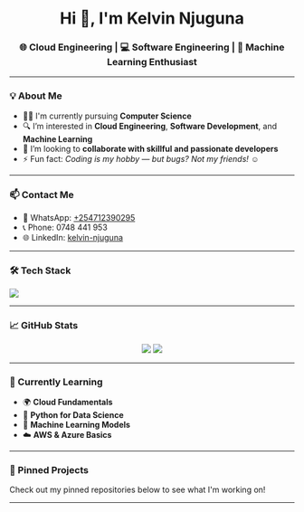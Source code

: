 <h1 align="center">Hi 👋, I'm Kelvin Njuguna</h1>
<h3 align="center">🌐 Cloud Engineering | 💻 Software Engineering | 🤖 Machine Learning Enthusiast</h3>

---

### 💡 About Me

- 👨‍🎓 I'm currently pursuing **Computer Science**
- 🔍 I’m interested in **Cloud Engineering**, **Software Development**, and **Machine Learning**
- 🤝 I’m looking to **collaborate with skillful and passionate developers**
- ⚡ Fun fact: *Coding is my hobby — but bugs? Not my friends! ☺️*

---

### 📫 Contact Me

- 📱 WhatsApp: [+254712390295](https://wa.me/254712390295)
- 📞 Phone: 0748 441 953
- 🌐 LinkedIn: [kelvin-njuguna](https://www.linkedin.com/in/kelvin-njuguna-769085339)

---

### 🛠️ Tech Stack

<p align="left">
  <img src="https://skillicons.dev/icons?i=python,java,cpp,html,css,javascript,git,github,linux,docker" />
</p>

---

### 📈 GitHub Stats

<p align="center">
  <img src="https://github-readme-stats.vercel.app/api?username=kelvinnjugunaBCS&show_icons=true&theme=tokyonight" />
  <img src="https://github-readme-streak-stats.herokuapp.com/?user=kelvinnjugunaBCS&theme=tokyonight" />
</p>

---

### 🧠 Currently Learning

- 🌍 **Cloud Fundamentals**
- 🐍 **Python for Data Science**
- 🧠 **Machine Learning Models**
- ☁️ **AWS & Azure Basics**

---

### 📌 Pinned Projects

Check out my pinned repositories below to see what I'm working on!

---

<!---
kelvinnjugunaBCS/kelvinnjugunaBCS is a ✨ special ✨ repository because its `README.md` (this file) appears on your GitHub profile.
You can click the Preview link to take a look at your changes.
--->
